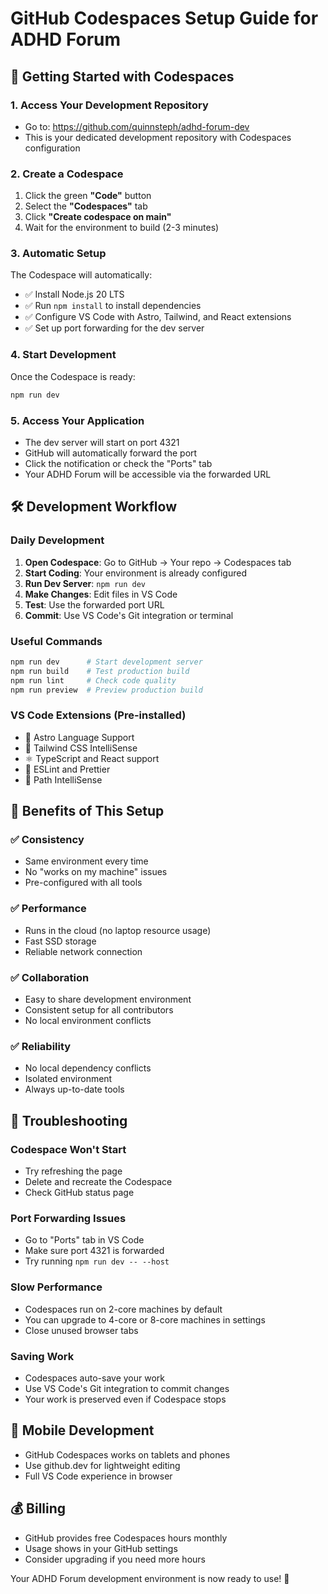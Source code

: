 # GitHub Codespaces Setup Guide for ADHD Forum

## 🚀 Getting Started with Codespaces

### 1. Access Your Development Repository
- Go to: https://github.com/quinnsteph/adhd-forum-dev
- This is your dedicated development repository with Codespaces configuration

### 2. Create a Codespace
1. Click the green **"Code"** button
2. Select the **"Codespaces"** tab
3. Click **"Create codespace on main"**
4. Wait for the environment to build (2-3 minutes)

### 3. Automatic Setup
The Codespace will automatically:
- ✅ Install Node.js 20 LTS
- ✅ Run `npm install` to install dependencies
- ✅ Configure VS Code with Astro, Tailwind, and React extensions
- ✅ Set up port forwarding for the dev server

### 4. Start Development
Once the Codespace is ready:
```bash
npm run dev
```

### 5. Access Your Application
- The dev server will start on port 4321
- GitHub will automatically forward the port
- Click the notification or check the "Ports" tab
- Your ADHD Forum will be accessible via the forwarded URL

## 🛠️ Development Workflow

### Daily Development
1. **Open Codespace**: Go to GitHub → Your repo → Codespaces tab
2. **Start Coding**: Your environment is already configured
3. **Run Dev Server**: `npm run dev`
4. **Make Changes**: Edit files in VS Code
5. **Test**: Use the forwarded port URL
6. **Commit**: Use VS Code's Git integration or terminal

### Useful Commands
```bash
npm run dev      # Start development server
npm run build    # Test production build
npm run lint     # Check code quality
npm run preview  # Preview production build
```

### VS Code Extensions (Pre-installed)
- 🚀 Astro Language Support
- 🎨 Tailwind CSS IntelliSense
- ⚛️ TypeScript and React support
- 🔧 ESLint and Prettier
- 📁 Path IntelliSense

## 🎯 Benefits of This Setup

### ✅ Consistency
- Same environment every time
- No "works on my machine" issues
- Pre-configured with all tools

### ✅ Performance
- Runs in the cloud (no laptop resource usage)
- Fast SSD storage
- Reliable network connection

### ✅ Collaboration
- Easy to share development environment
- Consistent setup for all contributors
- No local environment conflicts

### ✅ Reliability
- No local dependency conflicts
- Isolated environment
- Always up-to-date tools

## 🔧 Troubleshooting

### Codespace Won't Start
- Try refreshing the page
- Delete and recreate the Codespace
- Check GitHub status page

### Port Forwarding Issues
- Go to "Ports" tab in VS Code
- Make sure port 4321 is forwarded
- Try running `npm run dev -- --host`

### Slow Performance
- Codespaces run on 2-core machines by default
- You can upgrade to 4-core or 8-core machines in settings
- Close unused browser tabs

### Saving Work
- Codespaces auto-save your work
- Use VS Code's Git integration to commit changes
- Your work is preserved even if Codespace stops

## 📱 Mobile Development
- GitHub Codespaces works on tablets and phones
- Use github.dev for lightweight editing
- Full VS Code experience in browser

## 💰 Billing
- GitHub provides free Codespaces hours monthly
- Usage shows in your GitHub settings
- Consider upgrading if you need more hours

Your ADHD Forum development environment is now ready to use! 🎉